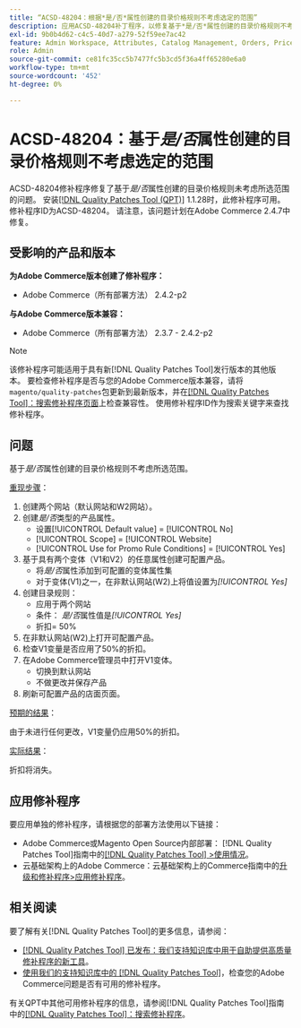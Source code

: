 ```yaml
---
title: “ACSD-48204：根据*是/否*属性创建的目录价格规则不考虑选定的范围”
description: 应用ACSD-48204补丁程序，以修复基于*是/否*属性创建的目录价格规则不考虑所选范围的Adobe Commerce问题。
exl-id: 9b0b4d62-c4c5-40d7-a279-52f59ee7ac42
feature: Admin Workspace, Attributes, Catalog Management, Orders, Price Rules
role: Admin
source-git-commit: ce81fc35cc5b7477fc5b3cd5f36a4ff65280e6a0
workflow-type: tm+mt
source-wordcount: '452'
ht-degree: 0%

---
```


# ACSD-48204：基于&#x200B;*是/否*&#x200B;属性创建的目录价格规则不考虑选定的范围

ACSD-48204修补程序修复了基于&#x200B;*是/否*&#x200B;属性创建的目录价格规则未考虑所选范围的问题。 安装[[!DNL Quality Patches Tool (QPT)]](/help/announcements/adobe-commerce-announcements/magento-quality-patches-released-new-tool-to-self-serve-quality-patches.md) 1.1.28时，此修补程序可用。 修补程序ID为ACSD-48204。 请注意，该问题计划在Adobe Commerce 2.4.7中修复。

## 受影响的产品和版本

**为Adobe Commerce版本创建了修补程序：**

* Adobe Commerce（所有部署方法） 2.4.2-p2

**与Adobe Commerce版本兼容：**

* Adobe Commerce（所有部署方法） 2.3.7 - 2.4.2-p2

>[!NOTE]
>
>该修补程序可能适用于具有新[!DNL Quality Patches Tool]发行版本的其他版本。 要检查修补程序是否与您的Adobe Commerce版本兼容，请将`magento/quality-patches`包更新到最新版本，并在[[!DNL Quality Patches Tool]：搜索修补程序页面](https://experienceleague.adobe.com/tools/commerce-quality-patches/index.html?lang=zh-Hans)上检查兼容性。 使用修补程序ID作为搜索关键字来查找修补程序。

## 问题

基于&#x200B;*是/否*&#x200B;属性创建的目录价格规则不考虑所选范围。

<u>重现步骤</u>：

1. 创建两个网站（默认网站和W2网站）。
1. 创建&#x200B;*是/否*&#x200B;类型的产品属性。
   * 设置[!UICONTROL Default value] = [!UICONTROL No]
   * [!UICONTROL Scope] = [!UICONTROL Website]
   * [!UICONTROL Use for Promo Rule Conditions] = [!UICONTROL Yes]
1. 基于具有两个变体（V1和V2）的任意属性创建可配置产品。
   * 将&#x200B;*是/否*&#x200B;属性添加到可配置的变体属性集
   * 对于变体(V1)之一，在非默认网站(W2)上将值设置为&#x200B;*[!UICONTROL Yes]*
1. 创建目录规则：
   * 应用于两个网站
   * 条件： *是/否*&#x200B;属性值是&#x200B;*[!UICONTROL Yes]*
   * 折扣= 50%
1. 在非默认网站(W2)上打开可配置产品。
1. 检查V1变量是否应用了50%的折扣。
1. 在Adobe Commerce管理员中打开V1变体。
   * 切换到默认网站
   * 不做更改并保存产品
1. 刷新可配置产品的店面页面。

<u>预期的结果</u>：

由于未进行任何更改，V1变量仍应用50%的折扣。

<u>实际结果</u>：

折扣将消失。

## 应用修补程序

要应用单独的修补程序，请根据您的部署方法使用以下链接：

* Adobe Commerce或Magento Open Source内部部署： [!DNL Quality Patches Tool]指南中的[[!DNL Quality Patches Tool] >使用情况](https://experienceleague.adobe.com/docs/commerce-operations/tools/quality-patches-tool/usage.html?lang=zh-Hans)。
* 云基础架构上的Adobe Commerce：云基础架构上的Commerce指南中的[升级和修补程序>应用修补程序](https://experienceleague.adobe.com/docs/commerce-cloud-service/user-guide/develop/upgrade/apply-patches.html?lang=zh-Hans)。

## 相关阅读

要了解有关[!DNL Quality Patches Tool]的更多信息，请参阅：

* [[!DNL Quality Patches Tool] 已发布：我们支持知识库中用于自助提供高质量修补程序的新工具](/help/announcements/adobe-commerce-announcements/magento-quality-patches-released-new-tool-to-self-serve-quality-patches.md)。
* [使用我们的支持知识库中的 [!DNL Quality Patches Tool]](/help/support-tools/patches-available-in-qpt-tool/check-patch-for-magento-issue-with-magento-quality-patches.md)，检查您的Adobe Commerce问题是否有可用的修补程序。

有关QPT中其他可用修补程序的信息，请参阅[!DNL Quality Patches Tool]指南中的[[!DNL Quality Patches Tool]：搜索修补程序](https://experienceleague.adobe.com/tools/commerce-quality-patches/index.html?lang=zh-Hans)。
